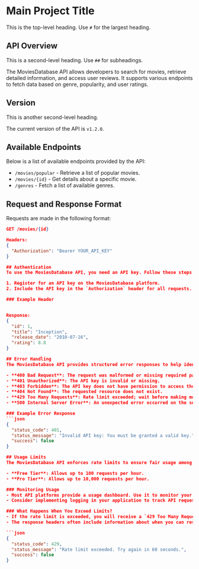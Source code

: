 # Main Project Title
This is the top-level heading. Use `#` for the largest heading.

## API Overview
This is a second-level heading. Use `##` for subheadings.

The MoviesDatabase API allows developers to search for movies, retrieve detailed information, and access user reviews. It supports various endpoints to fetch data based on genre, popularity, and user ratings.

## Version
This is another second-level heading.

The current version of the API is `v1.2.0`.

## Available Endpoints
Below is a list of available endpoints provided by the API:

- `/movies/popular` - Retrieve a list of popular movies.
- `/movies/{id}` - Get details about a specific movie.
- `/genres` - Fetch a list of available genres.

## Request and Response Format
Requests are made in the following format:

```json
GET /movies/{id}

Headers:
{
  "Authorization": "Bearer YOUR_API_KEY"
}

## Authentication
To use the MoviesDatabase API, you need an API key. Follow these steps to authenticate your requests:

1. Register for an API key on the MoviesDatabase platform.
2. Include the API key in the `Authorization` header for all requests.

### Example Header


Response:
{
  "id": 1,
  "title": "Inception",
  "release_date": "2010-07-16",
  "rating": 8.8
}

## Error Handling
The MoviesDatabase API provides structured error responses to help identify and resolve issues with requests. Common errors include:

- **400 Bad Request**: The request was malformed or missing required parameters.
- **401 Unauthorized**: The API key is invalid or missing.
- **403 Forbidden**: The API key does not have permission to access the requested resource.
- **404 Not Found**: The requested resource does not exist.
- **429 Too Many Requests**: Rate limit exceeded; wait before making more requests.
- **500 Internal Server Error**: An unexpected error occurred on the server.

### Example Error Response
```json
{
  "status_code": 401,
  "status_message": "Invalid API key: You must be granted a valid key.",
  "success": false
}

## Usage Limits
The MoviesDatabase API enforces rate limits to ensure fair usage among all users. These limits vary based on the subscription tier:

- **Free Tier**: Allows up to 100 requests per hour.
- **Pro Tier**: Allows up to 10,000 requests per hour.

### Monitoring Usage
- Most API platforms provide a usage dashboard. Use it to monitor your request counts.
- Consider implementing logging in your application to track API requests and responses.

### What Happens When You Exceed Limits?
- If the rate limit is exceeded, you will receive a `429 Too Many Requests` response.
- The response headers often include information about when you can resume making requests.

```json
{
  "status_code": 429,
  "status_message": "Rate limit exceeded. Try again in 60 seconds.",
  "success": false
}

